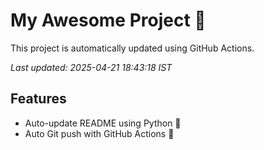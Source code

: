# My Awesome Project 🚀

This project is automatically updated using GitHub Actions.

_Last updated: 2025-04-21 18:43:18 IST_

## Features
- Auto-update README using Python 🐍
- Auto Git push with GitHub Actions 🤖
